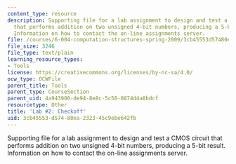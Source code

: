 ```yaml
---
content_type: resource
description: Supporting file for a lab assignment to design and test a CMOS circuit
  that performs addition on two unsigned 4-bit numbers, producing a 5-bit result.
  Information on how to contact the on-line assignments server.
file: /courses/6-004-computation-structures-spring-2009/3cb45553d57480ea232345c9ebe642fb_lab2checkoff.jsim
file_size: 3246
file_type: text/plain
learning_resource_types:
- Tools
license: https://creativecommons.org/licenses/by-nc-sa/4.0/
ocw_type: OCWFile
parent_title: Tools
parent_type: CourseSection
parent_uid: 4a943900-de94-8e8c-5c50-0874d4a8bdcf
resourcetype: Other
title: 'Lab #2: Checkoff'
uid: 3cb45553-d574-80ea-2323-45c9ebe642fb
---
```

Supporting file for a lab assignment to design and test a CMOS circuit that performs addition on two unsigned 4-bit numbers, producing a 5-bit result. Information on how to contact the on-line assignments server.